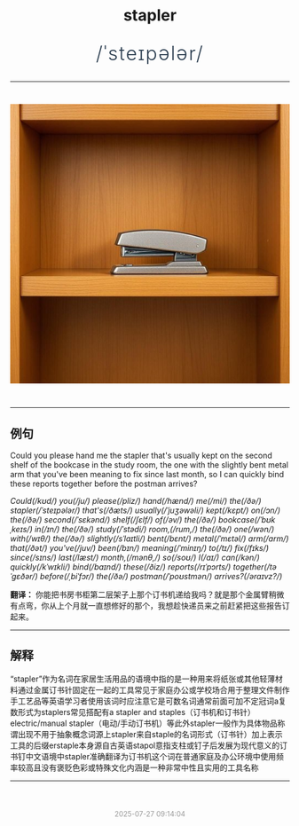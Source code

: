 <div align="center">

# stapler

<div style="margin: 30px 0;">
<h1 style="font-size: 2.5em; font-weight: 300; letter-spacing: 2px; margin: 0; color: #2c3e50;">
/ˈsteɪpələr/
</h1>
</div>

</div>

---

<div align="center" style="margin: 40px 0;">

![stapler](images/stapler.png)

</div>

---

## 例句

Could you please hand me the stapler that's usually kept on the second shelf of the bookcase in the study room, the one with the slightly bent metal arm that you've been meaning to fix since last month, so I can quickly bind these reports together before the postman arrives?

*Could(/kʊd/) you(/ju/) please(/pliz/) hand(/hænd/) me(/mi/) the(/ðə/) stapler(/ˈsteɪpələr/) that's(/ðæts/) usually(/ˈjuʒəwəli/) kept(/kɛpt/) on(/ɔn/) the(/ðə/) second(/ˈsɛkənd/) shelf(/ʃɛlf/) of(/əv/) the(/ðə/) bookcase(/ˈbʊkˌkeɪs/) in(/ɪn/) the(/ðə/) study(/ˈstədi/) room,(/rum,/) the(/ðə/) one(/wən/) with(/wɪθ/) the(/ðə/) slightly(/sˈlaɪtli/) bent(/bɛnt/) metal(/ˈmɛtəl/) arm(/ɑrm/) that(/ðət/) you've(/juv/) been(/bɪn/) meaning(/ˈminɪŋ/) to(/tɪ/) fix(/fɪks/) since(/sɪns/) last(/læst/) month,(/mənθ,/) so(/soʊ/) I(/aɪ/) can(/kən/) quickly(/kˈwɪkli/) bind(/baɪnd/) these(/ðiz/) reports(/rɪˈpɔrts/) together(/təˈgɛðər/) before(/ˌbiˈfɔr/) the(/ðə/) postman(/ˈpoʊstmən/) arrives?(/əraɪvz?/)*

**翻译：** 你能把书房书柜第二层架子上那个订书机递给我吗？就是那个金属臂稍微有点弯，你从上个月就一直想修好的那个，我想趁快递员来之前赶紧把这些报告订起来。

---

## 解释

“stapler”作为名词在家居生活用品的语境中指的是一种用来将纸张或其他轻薄材料通过金属订书针固定在一起的工具常见于家庭办公或学校场合用于整理文件制作手工艺品等英语学习者使用该词时应注意它是可数名词通常前面可加不定冠词a复数形式为staplers常见搭配有a stapler and staples（订书机和订书针）electric/manual stapler（电动/手动订书机）等此外stapler一般作为具体物品称谓出现不用于抽象概念词源上stapler来自staple的名词形式（订书针）加上表示工具的后缀erstaple本身源自古英语stapol意指支柱或钉子后发展为现代意义的订书钉中文语境中stapler准确翻译为订书机这个词在普通家庭及办公环境中使用频率较高且没有褒贬色彩或特殊文化内涵是一种非常中性且实用的工具名称


---

<div align="center" style="margin-top: 50px;">
<small style="color: #999; font-size: 0.9em;">2025-07-27 09:14:04</small>
</div>
